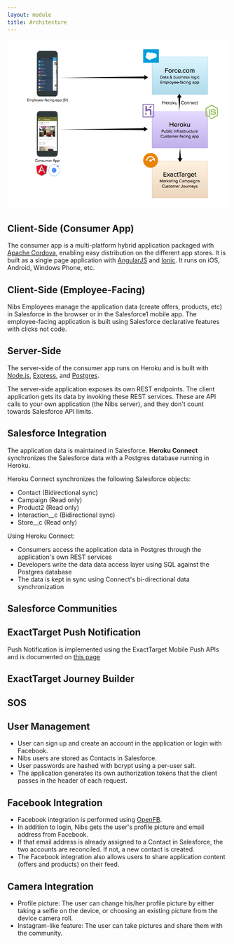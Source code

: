 ```yaml
---
layout: module
title: Architecture
---
```

![alt tag](images/architecture.png)

## Client-Side (Consumer App)

The consumer app is a multi-platform hybrid application packaged with [Apache Cordova](https://cordova.apache.org/), enabling easy distribution on the different app stores. It is built as a single page application with [AngularJS](https://angularjs.org/) and [Ionic](http://ionicframework.com/). It runs on iOS, Android, Windows Phone, etc.  

## Client-Side (Employee-Facing)

Nibs Employees manage the application data (create offers, products, etc) in Salesforce in the browser or in the Salesforce1 mobile app. The employee-facing application is built using Salesforce declarative features with clicks not code. 

## Server-Side

The server-side of the consumer app runs on Heroku and is built with [Node.js](http://nodejs.org/), [Express](http://expressjs.com/), and [Postgres](https://www.heroku.com/postgres).

The server-side application exposes its own REST endpoints. The client application gets its data by invoking these REST services. These are API calls to your own application (the Nibs server), and they don't count towards Salesforce API limits.


## Salesforce Integration

The application data is maintained in Salesforce. **Heroku Connect** synchronizes the Salesforce data with a Postgres database running in Heroku.

Heroku Connect synchronizes the following Salesforce objects:

- Contact (Bidirectional sync)
- Campaign (Read only)
- Product2 (Read only)
- Interaction__c (Bidirectional sync)
- Store__c (Read only)

Using Heroku Connect:
 
 - Consumers access the application data in Postgres through the application's own REST services 
 - Developers write the data data access layer using SQL against the Postgres database
 - The data is kept in sync using Connect's bi-directional data synchronization
 
## Salesforce Communities

## ExactTarget Push Notification

Push Notification is implemented using the ExactTarget Mobile Push APIs and is documented on [this page](push.html)

## ExactTarget Journey Builder

## SOS

## User Management

- User can sign up and create an account in the application or login with Facebook.
- Nibs users are stored as Contacts in Salesforce.
- User passwords are hashed with bcrypt using a per-user salt.
- The application generates its own authorization tokens that the client passes in the header of each request.

## Facebook Integration

- Facebook integration is performed using [OpenFB](https://github.com/ccoenraets/OpenFB).
- In addition to login, Nibs gets the user's profile picture and email address from Facebook.
- If that email address is already assigned to a Contact in Salesforce, the two accounts are reconciled. If not, a new contact is created.
- The Facebook integration also allows users to share application content (offers and products) on their feed.

## Camera Integration

- Profile picture: The user can change his/her profile picture by either taking a selfie on the device, or choosing an existing picture from the device camera roll.
- Instagram-like feature: The user can take pictures and share them with the community.
